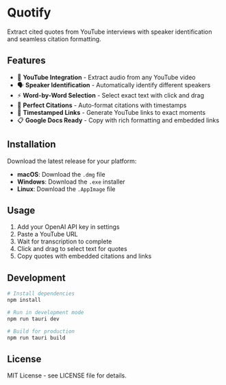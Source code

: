 # Quotify

Extract cited quotes from YouTube interviews with speaker identification and seamless citation formatting.

## Features

- 🎥 **YouTube Integration** - Extract audio from any YouTube video
- 🗣️ **Speaker Identification** - Automatically identify different speakers
- ⚡ **Word-by-Word Selection** - Select exact text with click and drag
- 📝 **Perfect Citations** - Auto-format citations with timestamps
- 🔗 **Timestamped Links** - Generate YouTube links to exact moments
- 📋 **Google Docs Ready** - Copy with rich formatting and embedded links

## Installation

Download the latest release for your platform:

- **macOS**: Download the `.dmg` file
- **Windows**: Download the `.exe` installer  
- **Linux**: Download the `.AppImage` file

## Usage

1. Add your OpenAI API key in settings
2. Paste a YouTube URL
3. Wait for transcription to complete
4. Click and drag to select text for quotes
5. Copy quotes with embedded citations and links

## Development

```bash
# Install dependencies
npm install

# Run in development mode
npm run tauri dev

# Build for production
npm run tauri build
```

## License

MIT License - see LICENSE file for details.